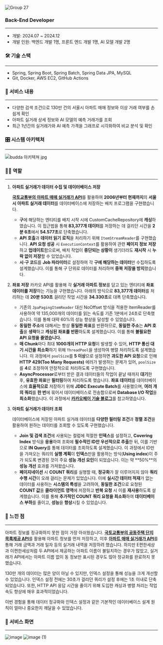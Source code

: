 ![Group 27](https://github.com/user-attachments/assets/6c05aa48-92a3-409b-af24-1945a17d6f42)

### **Back-End Developer**                        
---
- 개발: 2024.07 ~ 2024.12
- 개발 인원: 백엔드 개발 1명, 프론트 엔드 개발 1명, AI 모델 개발 2명

### 🛠 기술 스택

---
- Spring, Spring Boot, Spring Batch, Spring Data JPA, MySQL
- Git, Docker, AWS EC2, GitHub Actions

### 📖 서비스 내용

---

- 다양한 검색 조건으로 130만 건의 서울시 아파트 매매 정보와 이상 거래 여부를 손쉽게 확인
- 아파트 실거래 상세 정보와 AI 모델의 예측 거래가를 조회
- 최근 1년간의 실거래가와 AI 예측 가격을 그래프로 시각화하여 비교 분석 및 확인

### 🎛️ 시스템 아키텍쳐

---
![budda 아키텍쳐 jpg](https://github.com/user-attachments/assets/8e9a52fd-9261-44c1-8314-87b0e51bd47a)

### 🙋‍♂️ 역할

---

1. **아파트 실거래가 데이터 수집 및 데이터베이스 저장**
    
    [**국토교통부의 아파트 매매 실거래가 API**](https://www.data.go.kr/data/15126469/openapi.do#/API%20%EB%AA%A9%EB%A1%9D/getRTMSDataSvcAptTrade)를 활용하여 **2006년부터 현재까지**의 **서울시 아파트 실거래 데이터**를 데이터베이스에 저장하는 배치 프로그램을 구현했습니다.
    
    - **구**에 해당하는 엔티티를 배치 시작 시에 CustomCacheRepository에 **캐싱**하였습니다. 이 접근법을 통해 **83,377개 데이터**를 저장하는 데 걸리던 시간을 **2분 6초**에서 **54.577초**로 단축했습니다.
    - **API 호출**과 **데이터 읽기 로직**을 처리하기 위해 `ItemStreamReader`를 구현했습니다. **API 요청 성공** 시 `ExecutionContext`를 활용하여 관련 **페이지 정보** **저장**하고 **업데이트**함으로써,  배치 작업이 **중단되는 상황이** 생기더라도 **재시작** 시 **누락 없이 저장**할 수 있었습니다.
    - **시·구 코드**를 **Job 파라미터**로 설정하여 각 **구에 해당하는 데이터**만 수집하도록 설계했습니다. 이를 통해 구 단위로 데이터를 처리하며 **중복 저장을 방지**했습니다.
2. **좌표 저장**
카카오 API를 활용해 각 **실거래 아파트 정보**를 담고 있는 엔티티에 **좌표 데이터를 저장**하는 기능을 구현했습니다. 아래의 방식으로 **83,377개 데이터**를 처리하는 데 **20분 530초** 걸리던 작업 시간을 **34.330초**로 대폭 단축했습니다.
    - 기존의 `JpaPagingItemReader` 대신 NoOffset 방식을 적용한 ItemReader를 사용하여 약 135,000개의 데이터를 읽는 속도를 기존 1분에서 24초로 단축했습니다. 이를 통해 대략 60%의 성능 향상을 달성할 수 있었습니다.
    - **동일한 주소**에 대해서는 항상 **동일한 좌표**를 반환하므로, **동일한 주소**는 **API 호출**을 **생략**하고 **캐싱된 좌표를 반환**하도록 설계했습니다. 이를 통해 **불필요한 API 요청을 줄였습니다.**
    - **매 Chunk**마다 최대 **1000개의 HTTP 요청**이 발생할 수 있어, **HTTP 통신 대기 시간을 최소화**하기 위해 `ThreadPool`을 생성하여 병렬 처리하도록 설계했습니다. 이 과정에서 `poolSize`를 **5 이상**으로 설정하면 **과도한 API 요청**으로 인해 **HTTP 429(Too Many Requests)** 에러가 발생하는 문제가 있어, `poolSize`를 **4**로 조정하여 안정적으로 처리하도록 구현했습니다.
    - **AsyncProcessor**로부터 받은 결과 데이터들의 작업이 끝날 때까지 **대기**한 후, **유효한 좌표**만 **필터링**하여 처리하도록 했습니다. **좌표 데이터**를 데이터베이스에 **효율적으로** 저장하기 위해 **JDBC Execute Batch**를 사용했으며, **여러 개의 쿼리**를 **한 번**에 묶어서 데이터베이스로 전송함으로써 **Database I/O 작업**을 **최소화**했습니다. 이 과정에서 [**카카오페이 기술 블로그**](https://tech.kakaopay.com/post/spring-batch-performance/#%EB%B3%91%EB%A0%AC-%EC%B2%98%EB%A6%AC%EB%A1%9C-http-%ED%86%B5%EC%8B%A0-%EB%8C%80%EA%B8%B0-%EC%8B%9C%EA%B0%84-%EC%B5%9C%EC%86%8C%ED%99%94)를 참고하였습니다.
3. **아파트 실거래가 데이터 조회**
    
    데이터베이스에 저장된 아파트 실거래 데이터를 **다양한 필터링 조건**과 **정렬 조건**을 활용하여 원하는 데이터를 조회할 수 있도록 구현했습니다.
    
    - **Join 및 검색 조건**에 사용되는 컬럼에 적절한 **인덱스**를 설정하고, **Covering Index** 방식을 **응용**하여 조회에 **필수적인 ID만 우선적으로 추출**한 뒤, 이를 기반으로 **IN Query**를 통해 데이터를 조회하도록 설계했습니다. 이 과정에서 ID만을 가져오는 쿼리의 **실행 계획**이 **인덱스**만을 활용하는 방식(**Using index**)이 주가 되도록 변경된 것이 주요 **성능 개선 요인**이 되었습니다. 이는 약 **50%**의 **성능 개선** 효과를 가져왔습니다.
    - **페이지네이션** 시 **COUNT 쿼리**를 실행할 때, **정규화**가 잘 이루어지지 않아 **쿼리 수행 시간**이 오래 걸리는 문제가 있었습니다. 이에 **실시간 데이터 적재**가 없는 데이터를 사용하는 **시스템의 특성**을 고려하여, **동일한 조건**으로 요청된 **COUNT 값**을 **클라이언트 영역**에 저장하고 **반복 요청** 시 이를 **재사용**하도록 설계했습니다. 이를 통해 **추가적인 COUNT 쿼리 요청을 최소화**하여 **데이터베이스 부하**를 줄이고, **성능**을  **향상**시킬 수 있었습니다.

### 🧐 느낀 점

---

아파트 정보를 정규화하지 못한 점이 가장 아쉬웠습니다. [**국토교통부의 공동주택 단지 목록제공 API**](https://www.data.go.kr/data/15057332/openapi.do)를 활용해 아파트 정보를 먼저 저장하고, 이후 [**아파트 매매 실거래가 API**](https://www.data.go.kr/data/15126469/openapi.do#/API%20%EB%AA%A9%EB%A1%9D/getRTMSDataSvcAptTrade)를 통해 거래 금액과 거래 일자 등의 실거래 내역을 저장하려 했습니다. 하지만 E편한세상과 이편한세상처럼 두 API에서 제공하는 아파트 이름이 불일치하는 경우가 많았고, 실거래가 API에서는 아파트 이름 없이 동 정보만 표시된 경우도 많아 정규화를 완료하지 못했습니다.

130만 개의 데이터는 많은 양이 아닐 수 있지만, 인덱스 설정을 통해 성능을 크게 개선할 수 있었습니다. 인덱스 설정 전에는 30초가 걸리던 쿼리가 설정 후에는 1초 이내로 단축되었습니다. 또한, HTTP API 응답 시간을 줄이기 위해 도입한 캐싱과 병렬 처리는 작업 속도 향상에 매우 효과적이었습니다.

이번 경험을 통해 데이터 정규화와 인덱스 설정과 같은 기본적인 데이터베이스 설계 원칙이 얼마나 중요한지 깨달을 수 있었습니다.

### 👀 서비스 화면
---
![image](https://github.com/user-attachments/assets/fd3044ed-f3ea-4641-bcbe-305b23ddd86c)
![image (1)](https://github.com/user-attachments/assets/a6ead61b-1819-4938-9e0b-b938e07388d8)

